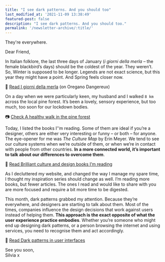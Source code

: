 ```yaml
---
title: "I see dark patterns. And you should too"
last_modified_at: '2021-11-09 13:38:49'
featured-post: false
description: "I see dark patterns. And you should too."
permalink: '/newsletter-archive/:title/'
---
```


<p class="lead">They're everywhere.</p>

<!--more-->

Dear Friend,

In Italian folklore, the last three days of January (*i giorni della merla* – the female blackbird’s days) should be the coldest of the year. They weren’t. So, Winter is supposed to be longer. Legends are not exact science, but this year they might have a point. And Spring feels closer now. 

<p class="detached">🔗 <a href="https://oreganodangereux.wordpress.com/2021/01/28/i-giorni-della-merla/" target="_blank" rel="noopener">Read I giorni della merla</a> (on Oregano Dangereux)</p>

<p class="detached">On a day when we were particularly keen, my husband and I walked <code>8 km</code> across the local pine forest. It’s been a lovely, sensory experience, but too much, too soon for our lockdown bodies.</p>

<p class="detached">📷 <a href="https://silviamaggidesign.com/photography/healthy-walk-in-the-pine-forest/" target="_blank" rel="noopener">Check A healthy walk in the pine forest</a></p>

<p class="detached">Today, I listed the books I'’m reading. Some of them are ideal if you’re a designer, others are either very interesting or funny – or both – for anyone. The eye-opener for me was <em>The Culture Map</em> by Erin Meyer. We tend to see our culture systems when we’re outside of them, or when we’re in contact with people from other countries. <strong>In a more connected world, it’s important to talk about our differences to overcome them</strong>.</p>

<p class="detached">🔗 <a href="https://silviamaggidesign.com/books/culture-and-design-books/" target="_blank" rel="noopener">Read Brilliant culture and design books I’m reading</a></p>

<p class="detached">As I decluttered my website, and changed the way I manage my spare time, I thought my inspiration series should change as well. I’m reading more books, but fewer articles. The ones I read and would like to share with you are more focused and require a bit more time to be digested.</p>

This month, dark patterns grabbed my attention. Because they’re everywhere, and designers are starting to talk about them. Most of the times, companies influence the design decisions that work against users instead of helping them. <strong>This approach is the exact opposite of what the user experience practice embodies</strong>. Whether you’re someone who might end up designing dark patterns, or a person browsing the internet and using services, you need to recognise them and act accordingly.

<p class="detached">🔗 <a href="https://silviamaggidesign.com/design-digested/dark-patterns-in-user-interfaces/">Read Dark patterns in user interfaces</a></p>

<p class="detached">See you soon,<br>
Silvia x</p>